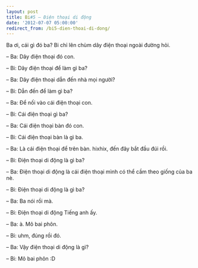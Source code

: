 ```yaml
---
layout: post
title: Bi#5 – Điện thoại di động
date: '2012-07-07 05:00:00'
redirect_from: /bi5-dien-thoai-di-dong/
---
```


Ba ơi, cái gì đó ba? Bi chỉ lên chùm dây điện thoại ngoài đường hỏi.

– Ba: Dây điện thoại đó con.

– Bi: Dây điện thoại để làm gì ba?

– Ba: Dây điện thoại dẫn đến nhà mọi người?

– Bi: Dẫn đến để làm gì ba?

– Ba: Để nối vào cái điện thoại con.

– Bi: Cái điện thoại gì ba?

– Ba: Cái điện thoại bàn đó con.

– Bi: Cái điện thoại bàn là gì ba.

– Ba: Là cái điện thoại để trên bàn. hixhix, đến đây bắt đầu đúi rồi.

– Bi: Điện thoại di động là gì ba?

– Ba: Điện thoại di động là cái điện thoại mình có thể cầm theo giống của ba nè.

– Bi: Điện thoại di động là gì ba?

– Ba: Ba nói rồi mà.

– Bi: Điện thoại di động Tiếng anh ấy.

– Ba: à. Mô bai phôn.

– Bi: uhm, đúng rồi đó.

– Ba: Vậy điện thoại di động là gì?

– Bi: Mô bai phôn :D
